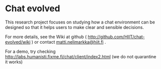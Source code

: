 Chat evolved
============

This research project focuses on studying how a chat environment can be designed so that it helps users to make clear and sensible decisions.

For more details, see the Wiki at github ( http://github.com/HIIT/chat-evolved/wiki ) or contact matti.nelimarkka@hiit.fi .

For a demo, try checking http://labs.humanisti.fixme.fi/chat/client/index2.html (we do not quarantine it works)